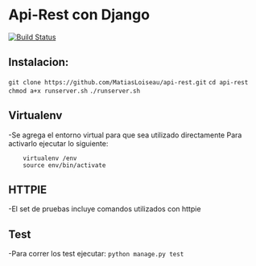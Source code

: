 # Api-Rest con Django

[![Build Status](https://travis-ci.org/MatiasLoiseau/api-rest.svg?branch=master)](https://travis-ci.org/MatiasLoiseau/api-rest)

## Instalacion:

```git clone https://github.com/MatiasLoiseau/api-rest.git```
```cd api-rest```
```chmod a+x runserver.sh```
```./runserver.sh```


## Virtualenv

-Se agrega el entorno virtual para que sea utilizado directamente
	Para activarlo ejecutar lo siguiente:
	
		virtualenv /env
		source env/bin/activate


## HTTPIE

-El set de pruebas incluye comandos utilizados con httpie


## Test

-Para correr los test ejecutar:
```python manage.py test```